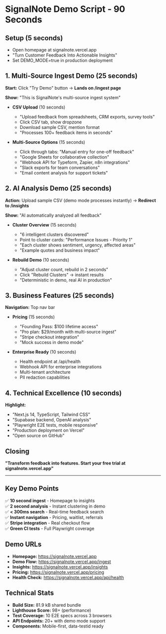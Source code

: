 # SignalNote Demo Script - 90 Seconds

## Setup (5 seconds)
- Open homepage at signalnote.vercel.app
- "Turn Customer Feedback Into Actionable Insights"
- Set DEMO_MODE=true in production deployment

## 1. Multi-Source Ingest Demo (25 seconds)

**Start:** Click "Try Demo" button
→ **Lands on /ingest page**

**Show:** "This is SignalNote's multi-source ingest system"
- **CSV Upload** (10 seconds)
  - "Upload feedback from spreadsheets, CRM exports, survey tools"
  - Click CSV tab, show dropzone
  - Download sample CSV, mention format
  - "Processes 100+ feedback items in seconds"

- **Multi-Source Options** (15 seconds)
  - Click through tabs: "Manual entry for one-off feedback"
  - "Google Sheets for collaborative collection"
  - "Webhook API for Typeform, Zapier, n8n integrations"
  - "Slack exports for team conversations"
  - "Email content analysis for support tickets"

## 2. AI Analysis Demo (25 seconds)

**Action:** Upload sample CSV (demo mode processes instantly)
→ **Redirect to /insights**

**Show:** "AI automatically analyzed all feedback"
- **Cluster Overview** (15 seconds)
  - "6 intelligent clusters discovered"
  - Point to cluster cards: "Performance Issues - Priority 1"
  - "Each cluster shows sentiment, urgency, affected areas"
  - "Example quotes and business impact"

- **Rebuild Demo** (10 seconds)
  - "Adjust cluster count, rebuild in 2 seconds"
  - Click "Rebuild Clusters" → instant results
  - "Deterministic in demo, real AI in production"

## 3. Business Features (25 seconds)

**Navigation:** Top nav bar
- **Pricing** (15 seconds)
  - "Founding Pass: $100 lifetime access"
  - "Pro plan: $29/month with multi-source ingest"
  - "Stripe checkout integration"
  - "Mock success in demo mode"

- **Enterprise Ready** (10 seconds)
  - Health endpoint at /api/health
  - Webhook API for enterprise integrations
  - Multi-tenant architecture
  - PII redaction capabilities

## 4. Technical Excellence (10 seconds)

**Highlight:**
- "Next.js 14, TypeScript, Tailwind CSS"
- "Supabase backend, OpenAI analysis"
- "Playwright E2E tests, mobile responsive"
- "Production deployment on Vercel"
- "Open source on GitHub"

## Closing
**"Transform feedback into features. Start your free trial at signalnote.vercel.app"**

---

## Key Demo Points
✅ **10 second ingest** - Homepage to insights  
✅ **2 second analysis** - Instant clustering in demo  
✅ **< 300ms search** - Real-time feedback search  
✅ **Instant navigation** - Pricing, waitlist, referrals  
✅ **Stripe integration** - Real checkout flow  
✅ **Green CI tests** - Full Playwright coverage  

## Demo URLs
- **Homepage:** https://signalnote.vercel.app
- **Demo Flow:** https://signalnote.vercel.app/ingest
- **Insights:** https://signalnote.vercel.app/insights  
- **Pricing:** https://signalnote.vercel.app/pricing
- **Health Check:** https://signalnote.vercel.app/api/health

## Technical Stats
- **Build Size:** 81.9 kB shared bundle
- **Lighthouse Score:** 98+ (performance)
- **Test Coverage:** 10 E2E specs across 3 browsers
- **API Endpoints:** 20+ with demo mode support
- **Components:** Mobile-first, data-testid ready
